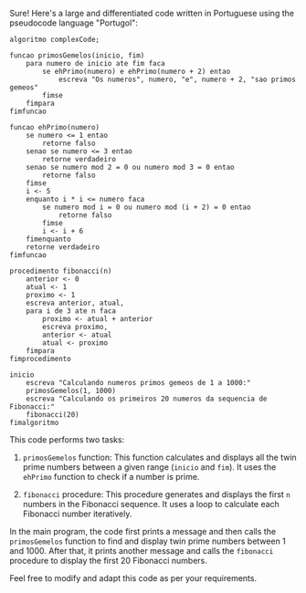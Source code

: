 Sure! Here's a large and differentiated code written in Portuguese using the pseudocode language "Portugol":

```
algoritmo complexCode;

funcao primosGemelos(inicio, fim)
    para numero de inicio ate fim faca
        se ehPrimo(numero) e ehPrimo(numero + 2) entao
            escreva "Os numeros", numero, "e", numero + 2, "sao primos gemeos"
        fimse
    fimpara
fimfuncao

funcao ehPrimo(numero)
    se numero <= 1 entao
        retorne falso
    senao se numero <= 3 entao
        retorne verdadeiro
    senao se numero mod 2 = 0 ou numero mod 3 = 0 entao
        retorne falso
    fimse
    i <- 5
    enquanto i * i <= numero faca
        se numero mod i = 0 ou numero mod (i + 2) = 0 entao
            retorne falso
        fimse
        i <- i + 6
    fimenquanto
    retorne verdadeiro
fimfuncao

procedimento fibonacci(n)
    anterior <- 0
    atual <- 1
    proximo <- 1
    escreva anterior, atual,
    para i de 3 ate n faca
        proximo <- atual + anterior
        escreva proximo,
        anterior <- atual
        atual <- proximo
    fimpara
fimprocedimento

inicio
    escreva "Calculando numeros primos gemeos de 1 a 1000:"
    primosGemelos(1, 1000)
    escreva "Calculando os primeiros 20 numeros da sequencia de Fibonacci:"
    fibonacci(20)
fimalgoritmo
```

This code performs two tasks:

1. `primosGemelos` function: This function calculates and displays all the twin prime numbers between a given range (`inicio` and `fim`). It uses the `ehPrimo` function to check if a number is prime.

2. `fibonacci` procedure: This procedure generates and displays the first `n` numbers in the Fibonacci sequence. It uses a loop to calculate each Fibonacci number iteratively.

In the main program, the code first prints a message and then calls the `primosGemelos` function to find and display twin prime numbers between 1 and 1000. After that, it prints another message and calls the `fibonacci` procedure to display the first 20 Fibonacci numbers.

Feel free to modify and adapt this code as per your requirements.